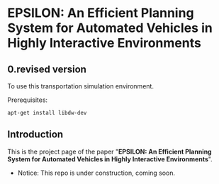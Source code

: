 # EPSILON: An Efficient Planning System for Automated Vehicles in Highly Interactive Environments


## 0.revised version

To use this transportation simulation environment.

Prerequisites:

```
apt-get install libdw-dev
```










## Introduction
This is the project page of the paper "**EPSILON: An Efficient Planning System for Automated Vehicles in Highly Interactive Environments**". 

* Notice: This repo is under construction, coming soon.

